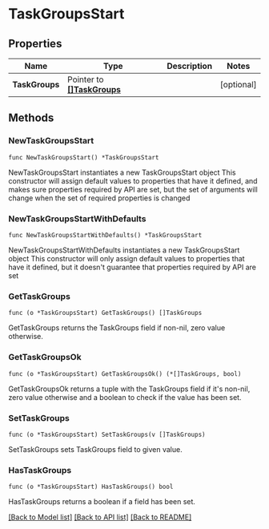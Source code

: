 # TaskGroupsStart

## Properties

Name | Type | Description | Notes
------------ | ------------- | ------------- | -------------
**TaskGroups** | Pointer to [**[]TaskGroups**](TaskGroups.md) |  | [optional] 

## Methods

### NewTaskGroupsStart

`func NewTaskGroupsStart() *TaskGroupsStart`

NewTaskGroupsStart instantiates a new TaskGroupsStart object
This constructor will assign default values to properties that have it defined,
and makes sure properties required by API are set, but the set of arguments
will change when the set of required properties is changed

### NewTaskGroupsStartWithDefaults

`func NewTaskGroupsStartWithDefaults() *TaskGroupsStart`

NewTaskGroupsStartWithDefaults instantiates a new TaskGroupsStart object
This constructor will only assign default values to properties that have it defined,
but it doesn't guarantee that properties required by API are set

### GetTaskGroups

`func (o *TaskGroupsStart) GetTaskGroups() []TaskGroups`

GetTaskGroups returns the TaskGroups field if non-nil, zero value otherwise.

### GetTaskGroupsOk

`func (o *TaskGroupsStart) GetTaskGroupsOk() (*[]TaskGroups, bool)`

GetTaskGroupsOk returns a tuple with the TaskGroups field if it's non-nil, zero value otherwise
and a boolean to check if the value has been set.

### SetTaskGroups

`func (o *TaskGroupsStart) SetTaskGroups(v []TaskGroups)`

SetTaskGroups sets TaskGroups field to given value.

### HasTaskGroups

`func (o *TaskGroupsStart) HasTaskGroups() bool`

HasTaskGroups returns a boolean if a field has been set.


[[Back to Model list]](../README.md#documentation-for-models) [[Back to API list]](../README.md#documentation-for-api-endpoints) [[Back to README]](../README.md)


